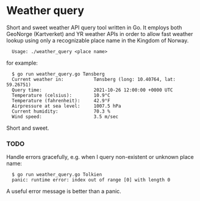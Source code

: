 # Weather query
Short and sweet weather API query tool written in Go. It employs both GeoNorge (Kartverket) and YR weather APIs in order to allow fast weather lookup using only a recognizable place name in the Kingdom of Norway.

```
  Usage: ./weather_query <place name>
```

for example:

```
  $ go run weather_query.go Tønsberg
  Current weather in:           Tønsberg (long: 10.40764, lat: 59.26751)
  Query time:                   2021-10-26 12:00:00 +0000 UTC
  Temperature (celsius):        10.9°C
  Temperature (fahrenheit):     42.9°F
  Airpressure at sea level:     1007.5 hPa
  Current humidity:             70.3 %
  Wind speed:                   3.5 m/sec
```

Short and sweet.



### TODO
Handle errors gracefully, e.g. when I query non-existent or unknown place name:
```
  $ go run weather_query.go Tolkien
  panic: runtime error: index out of range [0] with length 0
```
A useful error message is better than a panic.
